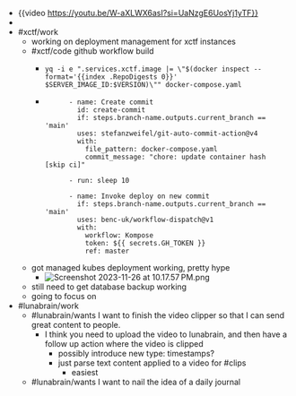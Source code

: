 - {{video https://youtu.be/W-aXLWX6asI?si=UaNzgE6UosYj1yTF}}
-
- #xctf/work
	- working on deployment management for xctf instances
	- #xctf/code github workflow build
		- ```
		  yq -i e ".services.xctf.image |= \"$(docker inspect --format='{{index .RepoDigests 0}}' $SERVER_IMAGE_ID:$VERSION)\"" docker-compose.yaml
		  ```
		- ```
		        - name: Create commit
		          id: create-commit
		          if: steps.branch-name.outputs.current_branch == 'main'
		          uses: stefanzweifel/git-auto-commit-action@v4
		          with:
		            file_pattern: docker-compose.yaml
		            commit_message: "chore: update container hash [skip ci]"
		  
		        - run: sleep 10
		  
		        - name: Invoke deploy on new commit
		          if: steps.branch-name.outputs.current_branch == 'main'
		          uses: benc-uk/workflow-dispatch@v1
		          with:
		            workflow: Kompose
		            token: ${{ secrets.GH_TOKEN }}
		            ref: master
		  
		  ```
	- got managed kubes deployment working, pretty hype
		- ![Screenshot 2023-11-26 at 10.17.57 PM.png](../assets/Screenshot_2023-11-26_at_10.17.57 PM_1701065970984_0.png)
	- still need to get database backup working
	- going to focus on
- #lunabrain/work
	- #lunabrain/wants I want to finish the video clipper so that I can send great content to people.
		- I think you need to upload the video to lunabrain, and then have a follow up action where the video is clipped
			- possibly introduce new type: timestamps?
			- just parse text content applied to a video for #clips
				- easiest
	- #lunabrain/wants I want to nail the idea of a daily journal